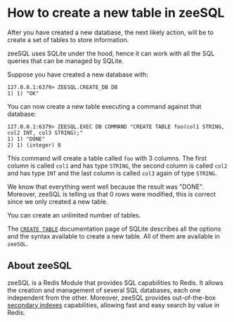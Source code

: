 # How to create a new table in zeeSQL

After you have created a new database, the next likely action, will be to create a set of tables to store information.

zeeSQL uses SQLite under the hood, hence it can work with all the SQL queries that can be managed by SQLite.

Suppose you have created a new database with:

```
127.0.0.1:6379> ZEESQL.CREATE_DB DB
1) 1) "OK"
```

You can now create a new table executing a command against that database:

```
127.0.0.1:6379> ZEESQL.EXEC DB COMMAND "CREATE TABLE foo(col1 STRING, col2 INT, col3 STRING);"
1) 1) "DONE"
2) 1) (integer) 0
```

This command will create a table called `foo` with 3 columns.
The first column is called `col1` and has type `STRING`, the second column is called `col2` and has type `INT` and the last column is called `col3` again of type `STRING`.

We know that everything went well because the result was "DONE".
Moreover, zeeSQL is telling us that 0 rows were modified, this is correct since we only created a new table.

You can create an unlimited number of tables.

The [`CREATE TABLE`][create_table] documentation page of SQLite describes all the options and the syntax available to create a new table.
All of them are available in `zeeSQL`.

## About zeeSQL

zeeSQL is a Redis Module that provides SQL capabilities to Redis.
It allows the creation and management of several SQL databases, each one independent from the other.
Moreover, zeeSQL provides out-of-the-box [secondary indexes](../secondary-indexes.md) capabilities, allowing fast and easy search by value in Redis.

[create_table]: https://sqlite.org/lang_createtable.html
